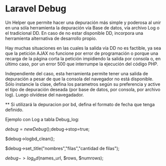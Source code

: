 # Laravel Debug

Un Helper que permite hacer una depuración más simple y poderosa al unir en una sóla herramienta la depuración vía Base de datos, vía archivo Log o el tradicional DD. En caso de no estar disponible DD,  incorpora una herramienta alternativa de desarrollo propio.

Hay muchas situaciones en las cuales la salida vía DD no es factible, ya sea que la petición AJAX no funcione por error de programación o porque una recarga de la página corta la petición impidiendo la salida por consola o, en último caso, por un error 500 que interrumpe la ejecución del código PHP.

Independiente del caso, esta herramienta permite tener una salida de depuración a pesar de que la consola del navegador no está disponible. Sólo instancie la clase, defina los parametros según su preferencia y active el tipo de depuración deseada (por base de datos, por consola, por archivo log). Luego olvídese del navegadador.

** Si utilizará la depuracion por bd, defina el formato de  fecha que tenga definido.

Ejemplo con Log a tabla Debug_log:

  $debug=new Debug();$debug->stop=true;
  
  $debug->logbd_clean();
  
  $debug->set_title("nombres","filas","cantidad de filas");
    
  $debug->log_bd($names_url, $rows, $numrows);
